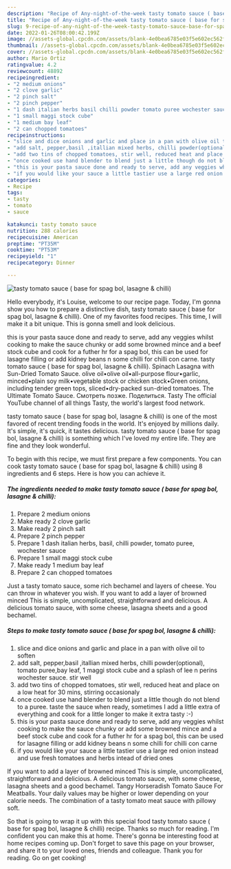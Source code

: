```yaml
---
description: "Recipe of Any-night-of-the-week tasty tomato sauce ( base for spag bol, lasagne &amp;amp; chilli)"
title: "Recipe of Any-night-of-the-week tasty tomato sauce ( base for spag bol, lasagne &amp;amp; chilli)"
slug: 9-recipe-of-any-night-of-the-week-tasty-tomato-sauce-base-for-spag-bol-lasagne-and-amp-chilli
date: 2022-01-26T08:00:42.199Z
image: //assets-global.cpcdn.com/assets/blank-4e0bea6785e03f5e602ec562f230caae08da540cada707380b4fe1bbebba43da.png
thumbnail: //assets-global.cpcdn.com/assets/blank-4e0bea6785e03f5e602ec562f230caae08da540cada707380b4fe1bbebba43da.png
cover: //assets-global.cpcdn.com/assets/blank-4e0bea6785e03f5e602ec562f230caae08da540cada707380b4fe1bbebba43da.png
author: Mario Ortiz
ratingvalue: 4.2
reviewcount: 48892
recipeingredient:
- "2 medium onions"
- "2 clove garlic"
- "2 pinch salt"
- "2 pinch pepper"
- "1 dash italian herbs basil chilli powder tomato puree wochester sauce"
- "1 small maggi stock cube"
- "1 medium bay leaf"
- "2 can chopped tomatoes"
recipeinstructions:
- "slice and dice onions and garlic and place in a pan with olive oil to soften"
- "add salt, pepper,basil ,itallian mixed herbs, chilli powder(optional), tomato puree,bay leaf, 1 maggi stock cube and a splash of lee n perins wochester sauce. stir well"
- "add two tins of chopped tomatoes, stir well, reduced heat and place on a low heat for 30 mins, stirring occasionaly"
- "once cooked use hand blender to blend just a little though do not blend to a puree. taste the sauce when ready, sometimes I add a little extra of everything and cook for a little longer to make it extra tasty :-)"
- "this is your pasta sauce done and ready to serve, add any veggies whilst cooking to make the sauce chunky or add some browned mince and a beef stock cube and cook for a futher hr for a spag bol, this can be used for lasagne filling or add kidney beans n some chilli for chilli con carne"
- "if you would like your sauce a little tastier use a large red onion instead and use fresh tomatoes and herbs intead of dried ones"
categories:
- Recipe
tags:
- tasty
- tomato
- sauce

katakunci: tasty tomato sauce 
nutrition: 288 calories
recipecuisine: American
preptime: "PT35M"
cooktime: "PT53M"
recipeyield: "1"
recipecategory: Dinner

---
```



![tasty tomato sauce ( base for spag bol, lasagne &amp; chilli)](//assets-global.cpcdn.com/assets/blank-4e0bea6785e03f5e602ec562f230caae08da540cada707380b4fe1bbebba43da.png)

Hello everybody, it's Louise, welcome to our recipe page. Today, I'm gonna show you how to prepare a distinctive dish, tasty tomato sauce ( base for spag bol, lasagne &amp; chilli). One of my favorites food recipes. This time, I will make it a bit unique. This is gonna smell and look delicious.

this is your pasta sauce done and ready to serve, add any veggies whilst cooking to make the sauce chunky or add some browned mince and a beef stock cube and cook for a futher hr for a spag bol, this can be used for lasagne filling or add kidney beans n some chilli for chilli con carne. tasty tomato sauce ( base for spag bol, lasagne &amp; chilli). Spinach Lasagna with Sun-Dried Tomato Sauce. olive oil•olive oil•all-purpose flour•garlic, minced•plain soy milk•vegetable stock or chicken stock•Green onions, including tender green tops, sliced•dry-packed sun-dried tomatoes. The Ultimate Tomato Sauce. Смотреть позже. Поделиться. Tasty The official YouTube channel of all things Tasty, the world&#39;s largest food network.

tasty tomato sauce ( base for spag bol, lasagne &amp; chilli) is one of the most favored of recent trending foods in the world. It's enjoyed by millions daily. It's simple, it's quick, it tastes delicious. tasty tomato sauce ( base for spag bol, lasagne &amp; chilli) is something which I've loved my entire life. They are fine and they look wonderful.


To begin with this recipe, we must first prepare a few components. You can cook tasty tomato sauce ( base for spag bol, lasagne &amp; chilli) using 8 ingredients and 6 steps. Here is how you can achieve it.

<!--inarticleads1-->

##### The ingredients needed to make tasty tomato sauce ( base for spag bol, lasagne &amp; chilli):

1. Prepare 2 medium onions
1. Make ready 2 clove garlic
1. Make ready 2 pinch salt
1. Prepare 2 pinch pepper
1. Prepare 1 dash italian herbs, basil, chilli powder, tomato puree, wochester sauce
1. Prepare 1 small maggi stock cube
1. Make ready 1 medium bay leaf
1. Prepare 2 can chopped tomatoes


Just a tasty tomato sauce, some rich bechamel and layers of cheese. You can throw in whatever you wish. If you want to add a layer of browned minced This is simple, uncomplicated, straightforward and delicious. A delicious tomato sauce, with some cheese, lasagna sheets and a good bechamel. 

<!--inarticleads2-->

##### Steps to make tasty tomato sauce ( base for spag bol, lasagne &amp; chilli):

1. slice and dice onions and garlic and place in a pan with olive oil to soften
1. add salt, pepper,basil ,itallian mixed herbs, chilli powder(optional), tomato puree,bay leaf, 1 maggi stock cube and a splash of lee n perins wochester sauce. stir well
1. add two tins of chopped tomatoes, stir well, reduced heat and place on a low heat for 30 mins, stirring occasionaly
1. once cooked use hand blender to blend just a little though do not blend to a puree. taste the sauce when ready, sometimes I add a little extra of everything and cook for a little longer to make it extra tasty :-)
1. this is your pasta sauce done and ready to serve, add any veggies whilst cooking to make the sauce chunky or add some browned mince and a beef stock cube and cook for a futher hr for a spag bol, this can be used for lasagne filling or add kidney beans n some chilli for chilli con carne
1. if you would like your sauce a little tastier use a large red onion instead and use fresh tomatoes and herbs intead of dried ones


If you want to add a layer of browned minced This is simple, uncomplicated, straightforward and delicious. A delicious tomato sauce, with some cheese, lasagna sheets and a good bechamel. Tangy Horseradish Tomato Sauce For Meatballs. Your daily values may be higher or lower depending on your calorie needs. The combination of a tasty tomato meat sauce with pillowy soft. 

So that is going to wrap it up with this special food tasty tomato sauce ( base for spag bol, lasagne &amp; chilli) recipe. Thanks so much for reading. I'm confident you can make this at home. There's gonna be interesting food at home recipes coming up. Don't forget to save this page on your browser, and share it to your loved ones, friends and colleague. Thank you for reading. Go on get cooking!
